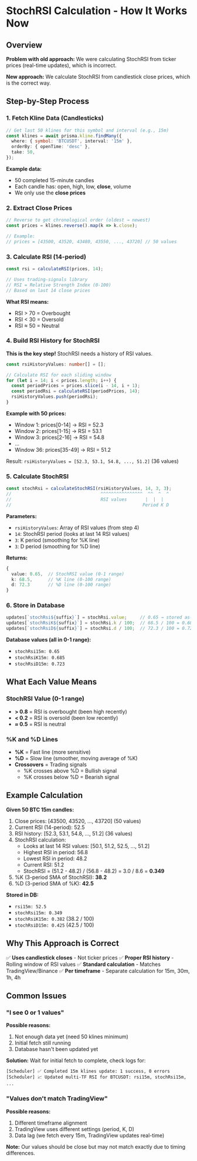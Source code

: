# StochRSI Calculation - How It Works Now

## Overview

**Problem with old approach:** We were calculating StochRSI from ticker prices (real-time updates), which is incorrect.

**New approach:** We calculate StochRSI from candlestick close prices, which is the correct way.

## Step-by-Step Process

### 1. Fetch Kline Data (Candlesticks)

```typescript
// Get last 50 klines for this symbol and interval (e.g., 15m)
const klines = await prisma.kline.findMany({
  where: { symbol: 'BTCUSDT', interval: '15m' },
  orderBy: { openTime: 'desc' },
  take: 50,
});
```

**Example data:**
- 50 completed 15-minute candles
- Each candle has: open, high, low, **close**, volume
- We only use the **close prices**

### 2. Extract Close Prices

```typescript
// Reverse to get chronological order (oldest → newest)
const prices = klines.reverse().map(k => k.close);

// Example:
// prices = [43500, 43520, 43480, 43550, ..., 43720] // 50 values
```

### 3. Calculate RSI (14-period)

```typescript
const rsi = calculateRSI(prices, 14);

// Uses trading-signals library
// RSI = Relative Strength Index (0-100)
// Based on last 14 close prices
```

**What RSI means:**
- RSI > 70 = Overbought
- RSI < 30 = Oversold
- RSI ≈ 50 = Neutral

### 4. Build RSI History for StochRSI

**This is the key step!** StochRSI needs a history of RSI values.

```typescript
const rsiHistoryValues: number[] = [];

// Calculate RSI for each sliding window
for (let i = 14; i < prices.length; i++) {
  const periodPrices = prices.slice(i - 14, i + 1);
  const periodRsi = calculateRSI(periodPrices, 14);
  rsiHistoryValues.push(periodRsi);
}
```

**Example with 50 prices:**
- Window 1: prices[0-14] → RSI = 52.3
- Window 2: prices[1-15] → RSI = 53.1
- Window 3: prices[2-16] → RSI = 54.8
- ...
- Window 36: prices[35-49] → RSI = 51.2

Result: `rsiHistoryValues = [52.3, 53.1, 54.8, ..., 51.2]` (36 values)

### 5. Calculate StochRSI

```typescript
const stochRsi = calculateStochRSI(rsiHistoryValues, 14, 3, 3);
//                                  ^^^^^^^^^^^^^^^^  ^^  ^  ^
//                                  RSI values       |  |  |
//                                                  Period K D
```

**Parameters:**
- `rsiHistoryValues`: Array of RSI values (from step 4)
- `14`: StochRSI period (looks at last 14 RSI values)
- `3`: K period (smoothing for %K line)
- `3`: D period (smoothing for %D line)

**Returns:**
```typescript
{
  value: 0.65,  // StochRSI value (0-1 range)
  k: 68.5,      // %K line (0-100 range)
  d: 72.3       // %D line (0-100 range)
}
```

### 6. Store in Database

```typescript
updates[`stochRsi${suffix}`] = stochRsi.value;     // 0.65 → stored as-is
updates[`stochRsiK${suffix}`] = stochRsi.k / 100;  // 68.5 / 100 = 0.685
updates[`stochRsiD${suffix}`] = stochRsi.d / 100;  // 72.3 / 100 = 0.723
```

**Database values (all in 0-1 range):**
- `stochRsi15m: 0.65`
- `stochRsiK15m: 0.685`
- `stochRsiD15m: 0.723`

## What Each Value Means

### StochRSI Value (0-1 range)
- **> 0.8** = RSI is overbought (been high recently)
- **< 0.2** = RSI is oversold (been low recently)
- **≈ 0.5** = RSI is neutral

### %K and %D Lines
- **%K** = Fast line (more sensitive)
- **%D** = Slow line (smoother, moving average of %K)
- **Crossovers** = Trading signals
  - %K crosses above %D = Bullish signal
  - %K crosses below %D = Bearish signal

## Example Calculation

**Given 50 BTC 15m candles:**

1. Close prices: [43500, 43520, ..., 43720] (50 values)
2. Current RSI (14-period): 52.5
3. RSI history: [52.3, 53.1, 54.8, ..., 51.2] (36 values)
4. StochRSI calculation:
   - Looks at last 14 RSI values: [50.1, 51.2, 52.5, ..., 51.2]
   - Highest RSI in period: 56.8
   - Lowest RSI in period: 48.2
   - Current RSI: 51.2
   - StochRSI = (51.2 - 48.2) / (56.8 - 48.2) = 3.0 / 8.6 = **0.349**
5. %K (3-period SMA of StochRSI): **38.2**
6. %D (3-period SMA of %K): **42.5**

**Stored in DB:**
- `rsi15m: 52.5`
- `stochRsi15m: 0.349`
- `stochRsiK15m: 0.382` (38.2 / 100)
- `stochRsiD15m: 0.425` (42.5 / 100)

## Why This Approach is Correct

✅ **Uses candlestick closes** - Not ticker prices
✅ **Proper RSI history** - Rolling window of RSI values
✅ **Standard calculation** - Matches TradingView/Binance
✅ **Per timeframe** - Separate calculation for 15m, 30m, 1h, 4h

## Common Issues

### "I see 0 or 1 values"

**Possible reasons:**
1. Not enough data yet (need 50 klines minimum)
2. Initial fetch still running
3. Database hasn't been updated yet

**Solution:** Wait for initial fetch to complete, check logs for:
```
[Scheduler] ✅ Completed 15m klines update: 1 success, 0 errors
[Scheduler] 📈 Updated multi-TF RSI for BTCUSDT: rsi15m, stochRsi15m, ...
```

### "Values don't match TradingView"

**Possible reasons:**
1. Different timeframe alignment
2. TradingView uses different settings (period, K, D)
3. Data lag (we fetch every 15m, TradingView updates real-time)

**Note:** Our values should be close but may not match exactly due to timing differences.
